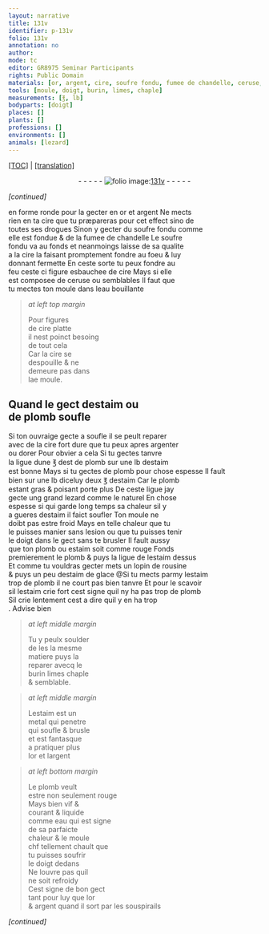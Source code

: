 ```yaml
---
layout: narrative
title: 131v
identifier: p-131v
folio: 131v
annotation: no
author:
mode: tc
editor: GR8975 Seminar Participants
rights: Public Domain
materials: [or, argent, cire, soufre fondu, fumee de chandelle, ceruse, eau bouillante, estaim, plomb, argenter, dorer, rousine, estaim de glace, soulder, metal, eau]
tools: [moule, doigt, burin, limes, chaple]
measurements: [℥, lb]
bodyparts: [doigt]
places: []
plants: []
professions: []
environments: []
animals: [lezard]
---
```


<p><a href="{{ site.baseurl }}/diplomatic/">[TOC]</a> | <a href="{{ site.baseurl }}/texts/p-131v_tl/" target="_blank">[translation]</a></p><div class="folio" align="center">- - - - - <a href="http://gallica.bnf.fr/ark:/12148/btv1b10500001g/f268.item.r=" target="_blank"><img src="https://cu-mkp.github.io/2017-workshop-edition/assets/photo-icon.png" alt="folio image: " style="display:inline-block; margin-bottom:-3px;"/>131v</a> - - - - - </div>  
 
*[continued]*
  
en forme ronde pour la gecter en <span class="m">or</span> et <span class="m">argent</span> Ne mects<br/> rien en ta <span class="m">cire</span> que tu præpareras pour cet effect <span class="del">sino</span> de<br/> toutes ses drogues Sinon y gecter du <span class="m">soufre fondu</span> co<span class="exp">mm</span>e<br/> elle est fondue & de la <span class="m">fumee de chandelle</span> Le <span class="m">soufre<br/> fondu</span> va au fonds et neanmoings laisse de sa qualite<br/> a la <span class="m">cire</span> la faisant promptem<span class="exp">ent</span> fondre au foeu & luy<br/> donna<span class="exp">n</span>t fermette En ceste sorte tu peux fondre au<br/> feu ceste <span class="del">ci</span> figure esbauchee de <span class="m">cire</span> Mays si elle<br/> est composee de <span class="m">ceruse</span> ou semblables Il faut que<br/> tu mectes ton <span class="tl">moule</span> dans l<span class="m">eau bouillante</span>
 
> *at left top margin*
> 
> 
>   Pour figures<br/> de <span class="m">cire</span> platte<br/> il nest poinct besoing<br/> de tout cela<br/> Car la <span class="m">cire</span> se<br/> despouille & ne<br/> demeure pas dans<br/> l<span class="del">a</span>e <span class="tl">moule</span>.
 
 
  

## Quand le gect d<span class="m">estaim</span> ou<br/> de <span class="m">plomb</span> soufle

 
Si ton ouvraige gecte a soufle il se peult reparer<br/> avec de la <span class="m">cire</span> fort dure que tu peux apres <span class="m">argenter</span><br/> ou <span class="m">dorer</span> Pour obvier a cela Si tu gectes tanvre<br/> la ligue dune <span class="ms">℥</span> <span class="del">dest</span> de <span class="m">plomb</span> sur une <span class="ms">lb</span> d<span class="m">estaim</span><br/> est bonne Mays si tu gectes de <span class="m">plomb</span> <span class="add">pour chose espesse</span> Il fault<br/> bien sur une <span class="ms">lb</span> diceluy deux <span class="ms">℥</span> d<span class="m">estaim</span> Car le <span class="m">plomb</span><br/> estant gras & poisant porte plus De ceste ligue jay<br/> gecte ung grand <span class="al">lezard</span> co<span class="exp">mm</span>e le naturel En chose<br/> espesse <span class="del">si</span> qui garde long temps sa chaleur sil y<br/> a gueres d<span class="m">estaim</span> il faict soufler Ton <span class="tl">moule</span> ne<br/> doibt pas estre froid Mays <span class="sn">en telle chaleur que tu<br/> le puisses manier sans lesion ou que tu puisses tenir<br/> le <span class="tl"><span class="bp">doigt</span></span> dans le gect sans te brusler</span> Il fault aussy<br/> que ton <span class="m">plomb</span> ou <span class="m">estaim</span> soit comme rouge Fonds<br/> premierem<span class="exp">ent</span> le <span class="m">plomb</span> & puys la ligue de l<span class="m">estaim</span> dessus<br/> Et co<span class="exp">mm</span>e tu vouldras gecter mets un lopin de <span class="m">rousine</span><br/> & puys un peu d<span class="m">estaim de glace</span> @Si tu mects parmy l<span class="m">estaim</span><br/> trop de <span class="m">plomb</span> il ne court pas bien tanvre Et pour <span class="add">le</span> scavoir<br/> si<span class="del">l</span> l<span class="m">estaim</span> crie fort cest signe quil ny ha pas trop de <span class="m">plomb</span><br/> Sil crie lentem<span class="exp">ent</span> cest a dire quil y en ha trop<br/>. Advise bien
 
> *at left middle margin*
> 
> 
>   Tu y peulx <span class="m">soulder</span><br/> de <span class="del">les</span> la mesme<br/> matiere puys la<br/> reparer avecq le<br/> <span class="tl">burin</span> <span class="tl">limes</span> <span class="tl">chaple</span><br/> & semblable.
 
> *at left middle margin*
> 
> 
>   L<span class="m">estaim</span> est un<br/> <span class="m">metal</span> qui penetre<br/> qui soufle & brusle<br/> et est fantasque<br/> a pratiquer plus<br/> l<span class="m">or</span> et l<span class="m">argent</span>
 
> *at left bottom margin*
> 
> 
>   Le <span class="m">plomb</span> veult<br/> estre non seulem<span class="exp">ent</span> rouge<br/> Mays bien vif &<br/> courant & liquide<br/> co<span class="exp">mm</span>e <span class="m">eau</span> qui est signe<br/> de sa parfaicte<br/> chaleur & le <span class="tl">moule</span><br/> <span class="del">ch</span><span class="del">f</span> tellem<span class="exp">ent</span> chault que<br/> tu puisses soufrir<br/> le <span class="bp">doigt</span> dedans<br/> Ne louvre pas quil<br/> ne soit refroidy<br/> Cest signe de bon gect<br/> tant pour luy que l<span class="m">or</span><br/> & <span class="m">argent</span> quand il sort par les souspirails
 
*[continued]*
 
